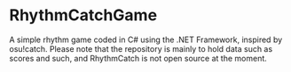 # RhythmCatchGame
A simple rhythm game coded in C# using the .NET Framework, inspired by osu!catch. Please note that the repository is mainly to hold data such as scores and such, and RhythmCatch is not open source at the moment.
